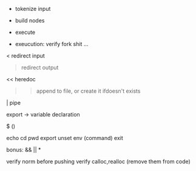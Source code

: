 + tokenize input
+ build nodes
+ execute

+ exeucution:
    verify fork shit ...

< redirect input
> redirect output

<< heredoc
>> append to file, or create it ifdoesn't exists

| pipe

export -> variable declaration

$ ()

echo
cd
pwd
export
unset
env (command)
exit


bonus:
    && || *

verify norm before pushing
verify calloc,realloc (remove them from code)